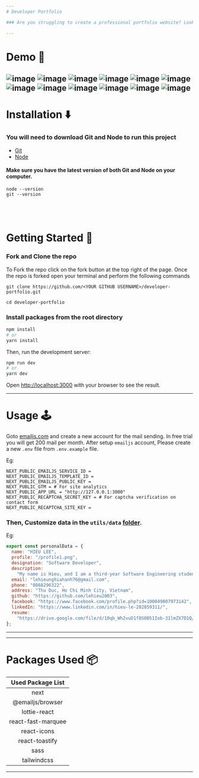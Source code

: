 ```yaml
---
# Developer Portfolio

### Are you struggling to create a professional portfolio website? Look no further! You can use the Developer Portfolio template and create your very own personalized portfolio today! My website is designed to be user-friendly and easily customizable, making it perfect for both developers and freelancers.

---
```


# Demo :movie_camera:

![image](https://github.com/lehieu2003/Portfolio/assets/127474151/e599d589-f1db-499e-9c30-1c485a6576d4)
![image](https://github.com/lehieu2003/Portfolio/assets/127474151/9465c76a-a234-45a7-bda1-6ac91fb15a25)
![image](https://github.com/lehieu2003/Portfolio/assets/127474151/447c21c9-b12f-4beb-9f85-9be5d0f675a9)
![image](https://github.com/lehieu2003/Portfolio/assets/127474151/93770412-1c49-4cae-9bbd-64de0c30de94)
![image](https://github.com/lehieu2003/Portfolio/assets/127474151/cf093737-e0f8-420b-8b39-7a99736793a1)
![image](https://github.com/lehieu2003/Portfolio/assets/127474151/4ecc7221-4ce0-42f3-9363-3aec7f3abd44)
![image](https://github.com/lehieu2003/Portfolio/assets/127474151/6645a163-8e5a-4fc4-9538-2721daaa50b3)
![image](https://github.com/lehieu2003/Portfolio/assets/127474151/2800ad21-ddee-4b0b-a4cf-d233619c4ab4)
![image](https://github.com/lehieu2003/Portfolio/assets/127474151/6bb46253-bff7-4185-a5b7-8f65caaae37a)
![image](https://github.com/lehieu2003/Portfolio/assets/127474151/a8932e66-0fc3-4045-aeeb-ad0ab3c62a6b)
![image](https://github.com/lehieu2003/Portfolio/assets/127474151/576c1e25-23e7-4684-9248-b7b6f5f0f19b)
![image](https://github.com/lehieu2003/Portfolio/assets/127474151/0bfcdddd-20fd-4b4c-ae2c-b61a1485c145)
---

# Installation :arrow_down:

### You will need to download Git and Node to run this project

- [Git](https://git-scm.com/downloads)
- [Node](https://nodejs.org/en/download/)

#### Make sure you have the latest version of both Git and Node on your computer.

```
node --version
git --version
```

## <br />

# Getting Started :dart:

### Fork and Clone the repo

To Fork the repo click on the fork button at the top right of the page. Once the repo is forked open your terminal and perform the following commands

```
git clone https://github.com/<YOUR GITHUB USERNAME>/developer-portfolio.git

cd developer-portfolio
```

### Install packages from the root directory

```bash
npm install
# or
yarn install
```

Then, run the development server:

```bash
npm run dev
# or
yarn dev
```

Open [http://localhost:3000](http://localhost:3000) with your browser to see the result.

---

# Usage :joystick:

Goto [emailjs.com](https://www.emailjs.com/) and create a new account for the mail sending. In free trial you will get 200 mail per month. After setup `emailjs` account, Please create a new `.env` file from `.env.example` file.

Eg:

```env
NEXT_PUBLIC_EMAILJS_SERVICE_ID =
NEXT_PUBLIC_EMAILJS_TEMPLATE_ID =
NEXT_PUBLIC_EMAILJS_PUBLIC_KEY =
NEXT_PUBLIC_GTM = # For site analytics
NEXT_PUBLIC_APP_URL = "http://127.0.0.1:3000"
NEXT_PUBLIC_RECAPTCHA_SECRET_KEY = # For captcha verification on contact form
NEXT_PUBLIC_RECAPTCHA_SITE_KEY =
```

### Then, Customize data in the `utils/data` [folder](https://github.com/said7388/developer-portfolio/tree/main/utils/data).

Eg:

```javascript
export const personalData = {
  name: "HIEU LEE",
  profile: "/profile1.png",
  designation: "Software Developer",
  description:
    "My name is Hieu, and I am a third-year Software Engineering student at International University. I have hands-on experience building web applications using ReactJS, React Native, NodeJS, and Java. With my knowledge of UI/UX design, I enjoy solving front-end problems and creating the best user experience for users. I am also committed to learning new technologies and best practices to become a better engineer.",
  email: "lehieunghiahanh76@gmail.com",
  phone: "0868296322",
  address: "Thu Duc, Ho Chi Minh City, Vietnam",
  github: "https://github.com/lehieu2003",
  facebook: "https://www.facebook.com/profile.php?id=100049807973142",
  linkedIn: "https://www.linkedin.com/in/hieu-le-202859311/",
  resume:
    "https://drive.google.com/file/d/10qb_Wh2vuD1f8S0B51Iob-31lmZX7D1Q/view?usp=sharing",
};

```

---

---

# Packages Used :package:

| Used Package List  |
| :----------------: |
|        next        |
|  @emailjs/browser  |
|    lottie-react    |
| react-fast-marquee |
|    react-icons     |
|   react-toastify   |
|        sass        |
|    tailwindcss     |

---
